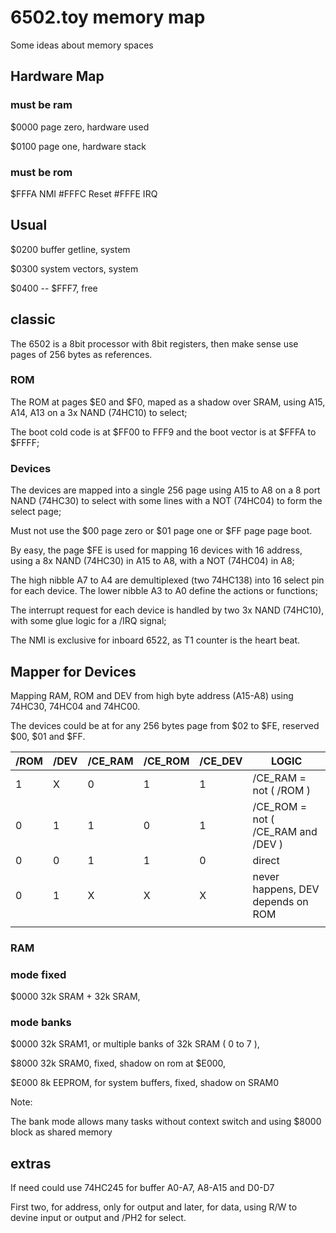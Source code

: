 # 6502.toy memory map

Some ideas about memory spaces

## Hardware Map

### must be ram

$0000  page zero, hardware used

$0100  page one, hardware stack

### must be rom

$FFFA  NMI
#FFFC  Reset
#FFFE  IRQ

## Usual

$0200  buffer getline, system

$0300  system vectors, system

$0400 -- $FFF7, free

## classic

The 6502 is a 8bit processor with 8bit registers, then make sense use pages of 256 bytes as references.

### ROM 

The ROM at pages $E0 and $F0, maped as a shadow over SRAM, using A15, A14, A13 on a 3x NAND (74HC10) to select;

The boot cold code is at $FF00 to FFF9 and the boot vector is at $FFFA to $FFFF;

### Devices

The devices are mapped into a single 256 page using A15 to A8 on a 8 port NAND (74HC30) to select with some lines with a NOT (74HC04) to form the select page;

Must not use the $00 page zero or $01 page one or $FF page page boot. 

By easy, the page $FE is used for mapping 16 devices with 16 address, using a 8x NAND (74HC30) in A15 to A8, with a NOT (74HC04) in A8; 

The high nibble A7 to A4 are demultiplexed (two 74HC138) into 16 select pin for each device. The lower nibble A3 to A0 define the actions or functions;

The interrupt request for each device is handled by two 3x NAND (74HC10), with some glue logic for a /IRQ signal;

The NMI is exclusive for inboard 6522, as T1 counter is the heart beat.

## Mapper for Devices

Mapping RAM, ROM and DEV from high byte address (A15-A8) using 74HC30, 74HC04 and 74HC00.

The devices could be at for any 256 bytes page from $02 to $FE, reserved $00, $01 and $FF.

| /ROM | /DEV | /CE_RAM | /CE_ROM | /CE_DEV | LOGIC |
| --- | --- | --- | --- | --- | --- | 
| 1 | X | 0 | 1 | 1 | /CE_RAM = not ( /ROM ) |
| 0 | 1 | 1 | 0 | 1 | /CE_ROM = not ( /CE_RAM and /DEV ) |
| 0 | 0 | 1 | 1 | 0 | direct |
| 0 | 1 | X | X | X | never happens, DEV depends on ROM |
| | | | | |


### RAM

### mode fixed

$0000 32k SRAM + 32k SRAM, 

### mode banks

$0000 32k SRAM1, or multiple banks of 32k SRAM ( 0 to 7 ),

$8000 32k SRAM0, fixed, shadow on rom at $E000,

$E000  8k EEPROM, for system buffers, fixed, shadow on SRAM0

Note:

The bank mode allows many tasks without context switch and using $8000 block as shared memory


## extras

If need could use 74HC245 for buffer A0-A7, A8-A15 and D0-D7

First two, for address, only for output and later, for data, using R/W to devine input or output
and /PH2 for select.


